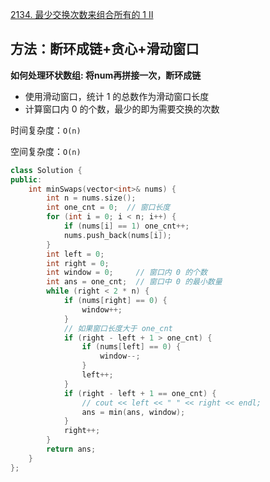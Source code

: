 [2134. 最少交换次数来组合所有的 1 II](https://leetcode-cn.com/problems/minimum-swaps-to-group-all-1s-together-ii/)

## 方法：断环成链+贪心+滑动窗口

**如何处理环状数组: 将num再拼接一次，断环成链**

- 使用滑动窗口，统计 1 的总数作为滑动窗口长度
- 计算窗口内 0 的个数，最少的即为需要交换的次数

时间复杂度：`O(n)`

空间复杂度：`O(n)`

```c++
class Solution {
public:
    int minSwaps(vector<int>& nums) {
        int n = nums.size();
        int one_cnt = 0;  // 窗口长度
        for (int i = 0; i < n; i++) {
            if (nums[i] == 1) one_cnt++;
            nums.push_back(nums[i]);
        }
        int left = 0;
        int right = 0;
        int window = 0;     // 窗口内 0 的个数
        int ans = one_cnt;  // 窗口中 0 的最小数量
        while (right < 2 * n) {
            if (nums[right] == 0) {
                window++;
            }
            // 如果窗口长度大于 one_cnt
            if (right - left + 1 > one_cnt) {
                if (nums[left] == 0) {
                    window--;
                }
                left++;
            }
            if (right - left + 1 == one_cnt) {
                // cout << left << " " << right << endl;
                ans = min(ans, window);
            }
            right++;
        }
        return ans;
    }
};
```